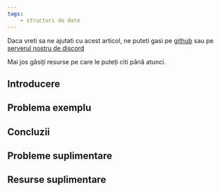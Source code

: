 ```yaml
---
tags:
    - structuri de date
---
```


Daca vreti sa ne ajutati cu acest articol, ne puteti gasi pe [github](https://github.com/roalgo-discord/arhiva-educationala) sau pe [serverul nostru de discord](https://discord.gg/vdDRSmg3fC)

Mai jos găsiți resurse pe care le puteți citi până atunci.

## Introducere

## Problema exemplu

## Concluzii

## Probleme suplimentare

## Resurse suplimentare
